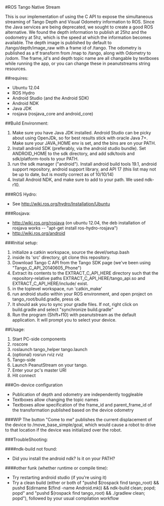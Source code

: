 #ROS Tango Native Stream

This is our implementation of using the C API to expose the simultaneous streaming of Tango Depth and Visual Odometry information to ROS.
Since the Java services are being deprecated, we sought to create a good ROS alternative. We found the depth
information to publish at 25hz and the oodometry at 5hz, which is the speed at which the information becomes
available. The depth image is published by default to /tango/depth/image_raw with a frame id of /tango. The
odometry is published as a tf transform from /map to /tango, along with Odometry to /odom. The frame_id's and
depth topic name are all changable by textboxes while running the app, or you can change these in peanutstreams
string resources.

##requires:
* Ubuntu 12.04
* ROS Hydro
* Android Studio (and the Android SDK)
* Android NDK
* Java JDK
* rosjava (rosjava_core and android_core)

##Build Environment:
1. Make sure you have Java JDK installed. Android Studio can be picky about using OpenJDk, so for best results stick with oracle Java 7+. Make sure your JAVA_HOME env is set, and the bins are on your PATH.
2. Install android SDK (preferably, via the android studio bundle). Set ANDROID_HOME to the sdk directory, and add sdk/tools and sdk/platform-tools to your PATH.
3. run the sdk manager ("android"). Install android build tools 19.1, android support repository, android support library, and API 17 (this list may not be up to date, but is mostly correct as of 10/10/14)
4. Install Android NDK, and make sure to add to your path. We used ndk-r10.

###ROS Hydro:
- See http://wiki.ros.org/hydro/Installation/Ubuntu

###Rosjava:
- http://wiki.ros.org/rosjava (on ubuntu 12.04, the deb installation of rosjava works -- "apt-get install ros-hydro-rosjava")
- http://wiki.ros.org/android

###Initial setup:
1. initialize a catkin workspace, source the devel/setup.bash
2. inside its 'src' directory, git clone this repository.
3. Download Tango C API from the Tango SDK page (we've been using "Tango_C_API_20140605_Phone")
4. Extract its contents to the EXTRACT_C_API_HERE directory such that the repository-relative paths EXTRACT_C_API_HERE/tango_api.so and EXTRACT_C_API_HERE/include/ exist.
5. in the toplevel workspace, run 'catkin_make'
6. run android studio within your ROS environment, and open project on tango_root/build.gradle, press ok.
7. It should ask you to sync your gradle files. If not, right click on build.gradle and select "synchronize build.gradle"
8. Run the program (Shift+f10) with peanutstream as the default application. It will prompt you to select your device.

##Usage:
1. Start PC-side components
  1. roscore
  2. roslaunch tango_helper tango.launch
  3. (optional) rosrun rviz rviz
2. Tango-side
  1. Launch PeanutStream on your tango.
  2. Enter your pc's master URI
  3. Hit connect

###On-device configuration
* Publication of depth and odometry are independently toggleable
* Textboxes allow changing the topic names
* Textboxes allow specification of the frame_id and parent_frame_id of the transformation published based on the device odometry

###WIP
The button "Come to me" publishes the current displacement of the device to /move_base_simple/goal, which would cause a robot to drive to that location if the device was initialized over the robot.

###TroubleShooting:

####ndk-build not found:
- Did you install the android ndk? Is it on your PATH?

####other funk (whether runtime or compile time):
- Try restarting android studio (if you're using it)
- Try a clean build (either or both of "pushd $(rospack find tango_root) && pushd $(dirname $(find -name Android.mk)) && ndk-build clean; popd; popd" and "pushd $(rospack find tango_root) && ./gradlew clean; popd"), followed by your usual compilation workflow
